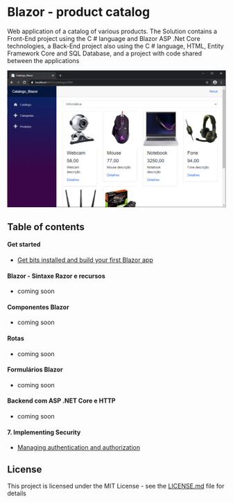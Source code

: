 # Blazor - product catalog

Web application of a catalog of various products. The Solution contains a Front-End project using the C # language and Blazor ASP .Net Core technologies, a Back-End project also using the C # language, HTML, Entity Framework Core and SQL Database, and a project with code shared between the applications

![Blazing Pizza](docs/img/00-blazor-catalogo.png)

## Table of contents

#### Get started
* [Get bits installed and build your first Blazor app](/docs/00-get-started.md)
#### Blazor - Sintaxe Razor e recursos
* coming soon
#### Componentes Blazor
* coming soon
#### Rotas
* coming soon
#### Formulários Blazor
* coming soon
#### Backend com ASP .NET Core e HTTP
* coming soon
#### 7. Implementing Security
* [Managing authentication and authorization]((/docs/7.1-managing-authentication-and-authorization.md))


## License

This project is licensed under the MIT License - see the [LICENSE.md](LICENSE.md) file for details
